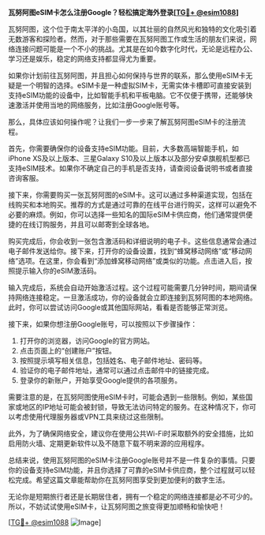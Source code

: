 **瓦努阿图eSIM卡怎么注册Google？轻松搞定海外登录[[TG💪+ @esim1088](https://t.me/s/esim1088)]**

瓦努阿图，这个位于南太平洋的小岛国，以其壮丽的自然风光和独特的文化吸引着无数游客和探险者。然而，对于那些需要在瓦努阿图工作或生活的朋友们来说，网络连接问题可能是一个不小的挑战。尤其是在如今数字化时代，无论是远程办公、学习还是娱乐，稳定的网络支持都显得尤为重要。

如果你计划前往瓦努阿图，并且担心如何保持与世界的联系，那么使用eSIM卡无疑是一个明智的选择。eSIM卡是一种虚拟SIM卡，无需实体卡槽即可直接安装到支持eSIM功能的设备中，比如智能手机和平板电脑。它不仅便于携带，还能够快速激活并使用当地的网络服务，比如注册Google账号等。

那么，具体应该如何操作呢？让我们一步一步来了解瓦努阿图eSIM卡的注册流程。

首先，你需要确保你的设备支持eSIM功能。目前，大多数高端智能手机，如iPhone XS及以上版本、三星Galaxy S10及以上版本以及部分安卓旗舰机型都已支持eSIM技术。如果你不确定自己的手机是否支持，请查阅设备说明书或者直接咨询客服。

接下来，你需要购买一张瓦努阿图的eSIM卡。这可以通过多种渠道实现，包括在线购买和本地购买。推荐的方式是通过可靠的在线平台进行购买，这样可以避免不必要的麻烦。例如，你可以选择一些知名的国际eSIM卡供应商，他们通常提供便捷的在线订购服务，并且可以邮寄到全球各地。

购买完成后，你会收到一张包含激活码和详细说明的电子卡。这些信息通常会通过电子邮件发送给你。接下来，打开你的设备设置，找到“蜂窝移动网络”或“移动网络”选项。在这里，你会看到“添加蜂窝移动网络”或类似的功能。点击进入后，按照提示输入你的eSIM激活码。

输入完成后，系统会自动开始激活过程。这个过程可能需要几分钟时间，期间请保持网络连接稳定。一旦激活成功，你的设备就会立即连接到瓦努阿图的本地网络。此时，你可以尝试访问Google或其他国际网站，看看是否能够正常浏览。

接下来，如果你想注册Google账号，可以按照以下步骤操作：

1. 打开你的浏览器，访问Google的官方网站。
2. 点击页面上的“创建账户”按钮。
3. 按照提示填写相关信息，包括姓名、电子邮件地址、密码等。
4. 验证你的电子邮件地址，通常可以通过点击邮件中的链接完成。
5. 登录你的新账户，开始享受Google提供的各项服务。

需要注意的是，在瓦努阿图使用eSIM卡时，可能会遇到一些限制。例如，某些国家或地区的IP地址可能会被封锁，导致无法访问特定的服务。在这种情况下，你可以考虑使用代理服务器或VPN工具来绕过这些限制。

此外，为了确保网络安全，建议你在使用公共Wi-Fi时采取额外的安全措施，比如启用防火墙、定期更新软件以及不随意下载不明来源的应用程序。

总结来说，使用瓦努阿图的eSIM卡注册Google账号并不是一件复杂的事情。只要你的设备支持eSIM功能，并且你选择了可靠的eSIM卡供应商，整个过程就可以轻松完成。希望这篇文章能帮助你在瓦努阿图享受到更加便利的数字生活。

无论你是短期旅行者还是长期居住者，拥有一个稳定的网络连接都是必不可少的。所以，不妨试试使用eSIM卡，让瓦努阿图之旅变得更加顺畅和愉快吧！

[[TG💪+ @esim1088](https://t.me/s/esim1088) ![Image](https://i.postimg.cc/4NQfJmqS/Snipaste-2025-05-13-00-14-12.png)]